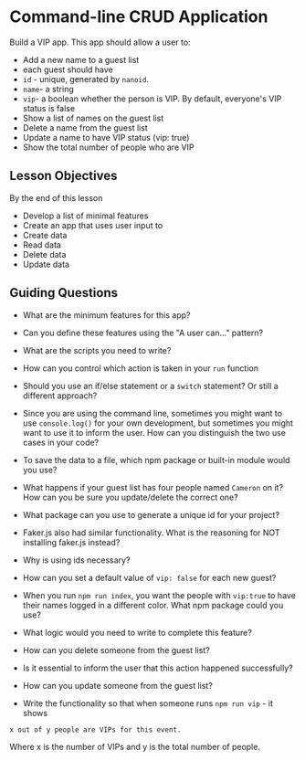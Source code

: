 # Command-line CRUD Application

Build a VIP app. This app should allow a user to:

- Add a new name to a guest list
- each guest should have
- `id` - unique, generated by `nanoid`.
- `name`- a string
- `vip`- a boolean whether the person is VIP. By default, everyone's VIP status is false
- Show a list of names on the guest list
- Delete a name from the guest list
- Update a name to have VIP status (vip: true)
- Show the total number of people who are VIP

## Lesson Objectives

By the end of this lesson

- Develop a list of minimal features
- Create an app that uses user input to
- Create data
- Read data
- Delete data
- Update data

## Guiding Questions

- What are the minimum features for this app?
- Can you define these features using the "A user can..." pattern?

- What are the scripts you need to write?
- How can you control which action is taken in your `run` function
- Should you use an if/else statement or a `switch` statement? Or still a different approach?

- Since you are using the command line, sometimes you might want to use `console.log()` for your own development, but sometimes you might want to use it to inform the user. How can you distinguish the two use cases in your code?

- To save the data to a file, which npm package or built-in module would you use?

- What happens if your guest list has four people named `Cameron` on it? How can you be sure you update/delete the correct one?
- What package can you use to generate a unique id for your project?
- Faker.js also had similar functionality. What is the reasoning for NOT installing faker.js instead?
- Why is using ids necessary?

- How can you set a default value of `vip: false` for each new guest?

- When you run `npm run index`, you want the people with `vip:true` to have their names logged in a different color. What npm package could you use?
- What logic would you need to write to complete this feature?

- How can you delete someone from the guest list?
- Is it essential to inform the user that this action happened successfully?

- How can you update someone from the guest list?

- Write the functionality so that when someone runs `npm run vip` - it shows

```
x out of y people are VIPs for this event.
```

Where x is the number of VIPs and y is the total number of people.
